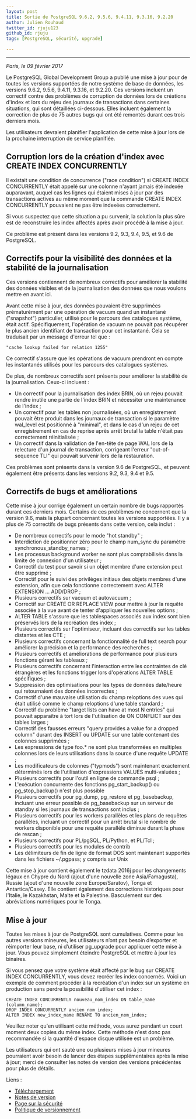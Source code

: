 ```yaml
---
layout: post
title: Sortie de PostgreSQL 9.6.2, 9.5.6, 9.4.11, 9.3.16, 9.2.20
author: Julien Rouhaud
twitter_id: rjuju123
github_id: rjuju
tags: [PostgreSQL, sécurité, upgrade]

---
```


---
*Paris, le 09 février 2017*

Le PostgreSQL Global Development Group a publié une mise à jour pour de toutes
les versions supportées de notre système de base de données, les versions
9.6.2, 9.5.6, 9.4.11, 9.3.16, et 9.2.20. Ces versions incluent un correctif
contre des problèmes de corruption de données lors de créations d'index et lors
du rejeu des journaux de transactions dans certaines situations, qui sont
détaillées ci-dessous. Elles incluent également la correction de plus de 75
autres bugs qui ont été remontés durant ces trois derniers mois.

Les utilisateurs devraient planifier l'application de cette mise à jour lors de
la prochaine interruption de service planifiée.

<!--MORE-->

Corruption lors de la création d'index avec CREATE INDEX CONCURRENTLY
---------------------------------------------------------------------

Il existait une condition de concurrence ("race condition") si CREATE INDEX
CONCURRENTLY était appelé sur une colonne n'ayant jamais été indexée
auparavant, auquel cas les lignes qui étaient mises à jour par des transactions
actives au même moment que la commande CREATE INDEX CONCURRENTLY pouvaient ne
pas être indexées correctement.

Si vous suspectez que cette situation a pu survenir, la solution la plus sûre
est de reconstruire les index affectés après avoir procédé à la mise à jour.

Ce problème est présent dans les versions 9.2, 9.3, 9.4, 9.5, et 9.6 de
PostgreSQL.

Correctifs pour la visibilité des données et la stabilité de la journalisation
------------------------------------------------------------------------------

Ces versions contiennent de nombreux correctifs pour améliorer la stabilité des
données visibles et de la journalisation des données que nous voulons mettre en avant
ici.

Avant cette mise à jour, des données pouvaient être supprimées prématurément
par une opération de vacuum quand un instantané ("snapshot") particulier,
utilisé pour le parcours des catalogues système, était actif.
Spécifiquement, l'opération de vacuum ne pouvait pas récupérer le plus ancien
identifiant de transaction pour cet instantané.  Cela se traduisait par un
message d'erreur tel que :

    "cache lookup failed for relation 1255"

Ce correctif s'assure que les opérations de vacuum prendront en compte les
instantanés utilisés pour les parcours des catalogues systèmes.

De plus, de nombreux correctifs sont présents pour améliorer la stabilité de la
journalisation.  Ceux-ci incluent :

  * Un correctif pour la journalisation des index BRIN, où un rejeu pouvait
    rendre inutile une partie de l'index BRIN et nécessiter une maintenance de
    l'index ;
  * Un correctif pour les tables non journalisées, où un enregistrement
    pouvait être produit dans les journaux de transaction si le paramètre
    wal_level est positionné à "minimal", et dans le cas d'un rejeu de cet
    enregistrement en cas de reprise après arrêt brutal la table n'était pas
    correctement réinitialisée ;
  * Un correctif dans la validation de l'en-tête de page WAL lors de la
    relecture d'un journal de transaction, corrigeant l'erreur "out-of-sequence
    TLI" qui pouvait survenir lors de la restauration.

Ces problèmes sont présents dans la version 9.6 de PostgreSQL, et peuvent
également être présents dans les versions 9.2, 9.3, 9.4 et 9.5.

Correctifs de bugs et améliorations
-----------------------------------

Cette mise à jour corrige également un certain nombre de bugs rapportés durant
ces derniers mois.  Certains de ces problèmes ne concernent que la version 9.6,
mais la plupart concernant toutes les versions supportées.  Il y a plus de 75
correctifs de bugs présents dans cette version, cela inclut :

* De nombreux correctifs pour le mode "hot standby" ;
* Interdiction de positionner zéro pour le champ num_sync du paramètre
  synchronous_standby_names ;
* Les processus background worker ne sont plus comptabilisés dans la limite de
  connexion d'un utilisateur ;
* Correctif du test pour savoir si un objet membre d'une extension peut être
  supprimé ;
* Correctif pour le suivi des privilèges initiaux des objets membres d'une
  extension, afin que cela fonctionne correctement avec ALTER EXTENSION ...
  ADD/DROP ;
* Plusieurs correctifs sur vacuum et autovacuum ;
* Correctif sur CREATE OR REPLACE VIEW pour mettre à jour la requête associée à
  la vue avant de tenter d'appliquer les nouvelles options ;
* ALTER TABLE s'assure que les tablespaces associés aux index sont bien
préservés lors de la recréation des index ;
* Plusieurs correctifs sur l'optimiseur, incluant des correctifs sur les tables
  distantes et les CTE ;
* Plusieurs correctifs concernant la fonctionnalité de full text search pour
  améliorer la précision et la performance des recherches ;
* Plusieurs correctifs et améliorations de performance pour plusieurs fonctions
  gérant les tableaux ;
* Plusieurs correctifs concernant l'interaction entre les contraintes de clé
  étrangères et les fonctions trigger lors d'opérations ALTER TABLE spécifiques ;
* Suppression des optimisations pour les types de données date/heure qui
  retournaient des données incorrectes ;
* Correctif d'une mauvaise utilisation du champ reloptions des vues qui était
  utilisé comme le champ reloptions d'une table standard ;
* Correctif du problème "target lists can have at most N entries" qui pouvait
  apparaître à tort lors de l'utilisation de ON CONFLICT sur des tables larges ;
* Correctif des fausses erreurs "query provides a value for a dropped column"
  durant des INSERT ou UPDATE sur une table contenant des colonnes supprimées ;
* Les expressions de type foo.* ne sont plus transformées en multiples colonnes
  lors de leurs utilisations dans la source d'une requête UPDATE ;
* Les modificateurs de colonnes ("typmods") sont maintenant exactement
  déterminés lors de l'utilisation d'expressions VALUES multi-valuées ;
* Plusieurs correctifs pour l'outil en ligne de commande psql ;
* L'exécution concurrente des fonctions pg_start_backup() ou pg_stop_backup()
  n'est plus possible
* Plusieurs correctifs pour pg_dump, pg_restore et pg_basebackup, incluant une
  erreur possible de pg_basebackup sur un serveur de standby si les journaux de
  transactions sont inclus ;
* Plusieurs correctifs pour les workers parallèles et les plans de requêtes
  parallèles, incluant un correctif pour un arrêt brutal si le nombre de workers
  disponible pour une requête parallèle diminue durant la phase de rescan ;
* Plusieurs correctifs pour PL/pgSQL, PL/Python, et PL/Tcl ;
* Plusieurs correctifs pour les modules de contrib
* Les délimiteurs de fin de ligne de format DOS sont maintenant supportés dans
  les fichiers ~/.pgpass; y compris sur Unix

Cette mise à jour contient également le tzdata 2016j pour les changements
légaux en Chypre du Nord (ajout d'une nouvelle zone Asia/Famagusta), Russie
(ajout d'une nouvelle zone Europe/Saratov), Tonga et Antartica/Casey.  Elle
contient également des corrections historiques pour l'Italie, le Kazakhstan,
Malte et la Palestine.  Basculement sur des abréviations numériques pour le
Tonga.

Mise à jour
-----------

Toutes les mises à jour de PostgreSQL sont cumulatives. Comme pour les autres
versions mineures, les utilisateurs n’ont pas besoin d’exporter et réimporter
leur base, ni d’utiliser pg_upgrade pour appliquer cette mise à jour. Vous
pouvez simplement éteindre PostgreSQL et mettre à jour les binaires.

Si vous pensez que votre système était affecté par le bug sur CREATE INDEX
CONCURRENTLY, vous devez recréer les index concernés.  Voici un exemple de
comment procéder à la recréation d'un index sur un système en production sans
perdre la possibilité d'utiliser cet index :

    CREATE INDEX CONCURRENTLY nouveau_nom_index ON table_name (column_name);
    DROP INDEX CONCURRENTLY ancien_nom_index;
    ALTER INDEX new_index_name RENAME TO ancien_nom_index;

Veuillez noter qu'en utilisant cette méthode, vous aurez pendant un court
moment deux copies du même index.  Cette méthode n'est donc pas recommandée si
la quantité d'espace disque utilisée est un problème.

Les utilisateurs qui ont sauté une ou plusieurs mises à jour mineures
pourraient avoir besoin de lancer des étapes supplémentaires après la mise à
jour; merci de consulter les notes de version des versions précédentes pour
plus de détails.

Liens :

  * [Téléchargement](http://www.postgresql.org/download)
  * [Notes de version](http://www.postgresql.org/docs/current/static/release.html)
  * [Page sur la sécurité](http://www.postgresql.org/support/security/)
  * [Politique de versionnement](https://www.postgresql.org/support/versioning/)


